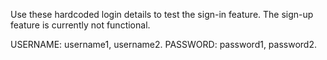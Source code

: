 
Use these hardcoded login details to test the sign-in feature.
The sign-up feature is currently not functional.

USERNAME: username1, username2.
PASSWORD: password1, password2.

